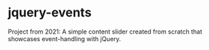 # jquery-events
Project from 2021: A simple content slider created from scratch that showcases event-handling with jQuery.
